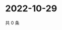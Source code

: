 # 2022-10-29

共 0 条

<!-- BEGIN WEIBO -->
<!-- 最后更新时间 Sat Oct 29 2022 10:55:50 GMT+0800 (China Standard Time) -->

<!-- END WEIBO -->
